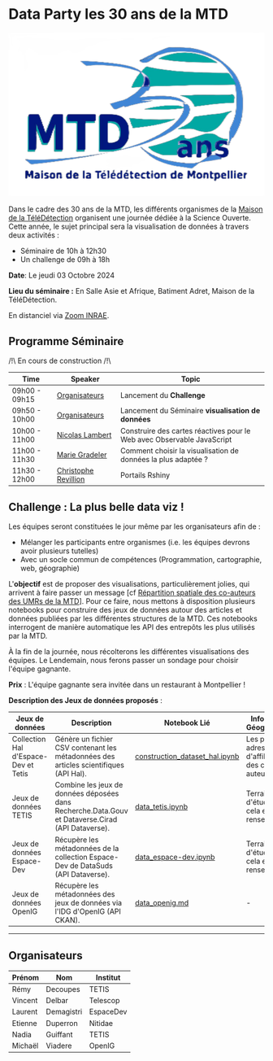 # Data Party les 30 ans de la MTD

![logo_30ans](readme.files/30ans_mtd.png)

Dans le cadre des 30 ans de la MTD, les différents organismes de la [Maison de la TéléDétection]() organisent une journée dédiée à la Science Ouverte. Cette année, le sujet principal sera la visualisation de données à travers deux activités :

- Séminaire de 10h à 12h30
- Un challenge de 09h à 18h

**Date**: Le jeudi 03 Octobre 2024

**Lieu du séminaire :**
En Salle Asie et Afrique, Batiment Adret, Maison de la TéléDétection.

En distanciel via [Zoom INRAE](https://inrae-fr.zoom.us/j/3650238425?pwd=dEorRHlQNTF2b1Bzb1NsVHdqUmZGdz09&omn=96030529291).


## Programme Séminaire 

/!\ En cours de construction /!\

| Time           | Speaker               | Topic                                        |
| -------------- | --------------------- | -------------------------------------------- |
| 09h00 - 09h15  | [Organisateurs](https://30ans-mtd.github.io/dataparty/about.html)          | Lancement du **Challenge**                                 |                              |
| 09h50 - 10h00  | [Organisateurs](https://30ans-mtd.github.io/dataparty/about.html)          | Lancement du Séminaire **visualisation de données**                                |
| 10h00 - 11h00  | [Nicolas Lambert](https://neocarto.hypotheses.org/nicolas-lambert)        | Construire des cartes réactives pour le Web avec Observable JavaScript                      |
| 11h00 - 11h30  | [Marie Gradeler](https://fr.linkedin.com/in/marie-gradeler)         | Comment choisir la visualisation de données la plus adaptée ?|
| 11h30 - 12h00  | [Christophe Revillion](https://www.researchgate.net/profile/Christophe-Revillion)   | Portails Rshiny                              |



## Challenge : La plus belle data viz !
Les équipes seront constituées le jour même par les organisateurs afin de :

- Mélanger les participants entre organismes (i.e. les équipes devrons avoir plusieurs tutelles)
- Avec un socle commun de compétences (Programmation, cartographie, web, géographie)

L'**objectif** est de proposer des visualisations, particulièrement jolies, qui arrivent à faire passer un message [cf [Répartition spatiale des co-auteurs des UMRs de la MTD](https://30ans-mtd.github.io/dataparty/idees_dataviz.html)].
Pour ce faire, nous mettons à disposition plusieurs notebooks pour construire des jeux de données autour des articles et données publiées par les différentes structures de la MTD. Ces notebooks interrogent de manière automatique les API des entrepôts les plus utilisés par la MTD.

À la fin de la journée, nous récolterons les différentes visualisations des équipes. Le Lendemain, nous ferons passer un sondage pour choisir l'équipe gagnante.

**Prix** : L'équipe gagnante sera invitée dans un restaurant à Montpellier !

**Description des Jeux de données proposés** : 

| Jeux de données                        | Description                                                                                   | Notebook Lié                                         | Information Géographique                            |
| ------------------------------------ | --------------------------------------------------------------------------------------------- | ---------------------------------------------------- | --------------------------------------------------- |
| Collection Hal d'Espace-Dev et Tetis | Génère un fichier CSV contenant les métadonnées des articles scientifiques (API Hal).          | [construction_dataset_hal.ipynb](notebooks/hal_dataset.ipynb) | Les pays des adresses d'affiliation des co-auteurs       |
| Jeux de données TETIS                | Combine les jeux de données déposées dans Recherche.Data.Gouv et Dataverse.Cirad (API Dataverse). | [data_tetis.ipynb](notebooks/data_tetis.ipynb)        | Terrain d'étude quand cela est renseigné |
| Jeux de données Espace-Dev           | Récupère les métadonnées de la collection Espace-Dev de DataSuds (API Dataverse).              | [data_espace-dev.ipynb](notebooks/data_espace-dev.ipynb) | Terrain d'étude quand cela est renseigné    |
| Jeux de données OpenIG               | Récupère les métadonnées des jeux de données via l'IDG d'OpenIG (API CKAN).                   | [data_openig.md](notebooks/data_openig.md)      | -  |




---

## Organisateurs

 | Prénom   | Nom     | Institut      |
|-----------|----------|---------------|
| Rémy      | Decoupes | TETIS         |
| Vincent   | Delbar   | Telescop      |
| Laurent   | Demagistri| EspaceDev    |
| Etienne   | Duperron | Nitidae       |
| Nadia     | Guiffant | TETIS         |
| Michaël   | Viadere  | OpenIG        |